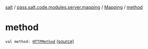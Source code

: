 [salt](../../index.md) / [pass.salt.code.modules.server.mapping](../index.md) / [Mapping](index.md) / [method](./method.md)

# method

`val method: `[`HTTPMethod`](../-h-t-t-p-method/index.md) [(source)](https://github.com/kurbaniec-tgm/salt/tree/master/code/modules/server/mapping/Mapping.kt#L20)